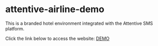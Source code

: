 # attentive-airline-demo
This is a branded hotel environment integrated with the Attentive SMS platform.

Click the link below to access the website: [DEMO](https://johnchaffee.github.io/attentive-airline-demo/index.html)

